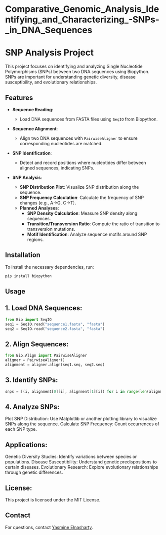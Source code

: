 # Comparative_Genomic_Analysis_Identifying_and_Characterizing_-SNPs-_in_DNA_Sequences

# SNP Analysis Project

This project focuses on identifying and analyzing Single Nucleotide Polymorphisms (SNPs) between two DNA sequences using Biopython. SNPs are important for understanding genetic diversity, disease susceptibility, and evolutionary relationships.

## Features

- **Sequence Reading**: 
  - Load DNA sequences from FASTA files using `SeqIO` from Biopython.

- **Sequence Alignment**: 
  - Align two DNA sequences with `PairwiseAligner` to ensure corresponding nucleotides are matched.

- **SNP Identification**: 
  - Detect and record positions where nucleotides differ between aligned sequences, indicating SNPs.

- **SNP Analysis**: 
  - **SNP Distribution Plot**: Visualize SNP distribution along the sequence.
  - **SNP Frequency Calculation**: Calculate the frequency of SNP changes (e.g., A->G, C->T).
  - **Planned Analyses**: 
    - **SNP Density Calculation**: Measure SNP density along sequences.
    - **Transition/Transversion Ratio**: Compute the ratio of transition to transversion mutations.
    - **Motif Identification**: Analyze sequence motifs around SNP regions.

## Installation

To install the necessary dependencies, run:
```bash
pip install biopython
```

## Usage

## 1. Load DNA Sequences:
```python
from Bio import SeqIO
seq1 = SeqIO.read("sequence1.fasta", "fasta")
seq2 = SeqIO.read("sequence2.fasta", "fasta")
```

## 2. Align Sequences:

```python
from Bio.Align import PairwiseAligner
aligner = PairwiseAligner()
alignment = aligner.align(seq1.seq, seq2.seq)
```

## 3. Identify SNPs:
```python
snps = [(i, alignment[0][i], alignment[1][i]) for i in range(len(alignment[0])) if alignment[0][i] != alignment[1][i]]
```

## 4. Analyze SNPs:
Plot SNP Distribution: Use Matplotlib or another plotting library to visualize SNPs along the sequence.
Calculate SNP Frequency: Count occurrences of each SNP type.

## Applications:
Genetic Diversity Studies: Identify variations between species or populations.
Disease Susceptibility: Understand genetic predispositions to certain diseases.
Evolutionary Research: Explore evolutionary relationships through genetic differences.

## License:
This project is licensed under the MIT License.

## Contact
For questions, contact [Yasmine Elnasharty](elnashartyasmine@gmail.com).
